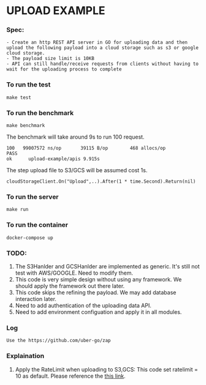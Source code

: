 # UPLOAD EXAMPLE
### Spec:
    - Create an http REST API server in GO for uploading data and then upload the following payload into a cloud storage such as s3 or google cloud storage.
    - The payload size limit is 10KB
    - API can still handle/receive requests from clients without having to wait for the uploading process to complete

### To run the test
```
make test
```
### To run the benchmark
```
make benchmark
```
The benchmark will take around 9s to run 100 request.

```
100	  99007572 ns/op	   39115 B/op	     468 allocs/op
PASS
ok  	upload-example/apis	9.915s
```

The step upload file to S3/GCS will be assumed cost 1s.
```
cloudStorageClient.On("Upload",..).After(1 * time.Second).Return(nil)
```


### To run the server
```
make run
```
### To run the container
```
docker-compose up
```

### TODO:
1. The S3Hanlder and GCSHanlder are implemented as generic. It's still not test with AWS/GOOGLE.
Need to modify them.
2. This code is very simple design without using any framework. We should apply the framework out there later.
3. This code skips the refining the payload. We may add database interaction later.
4. Need to add authentication of the uploading data API.
5. Need to add environment configuation and apply it in all modules.

### Log
```
Use the https://github.com/uber-go/zap
```
### Explaination
1. Apply the RateLimit when uploading to S3,GCS:
	This code set ratelimit = 10 as default. Please reference the [this link](https://aws.amazon.com/premiumsupport/knowledge-center/s3-503-within-request-rate-prefix/).

